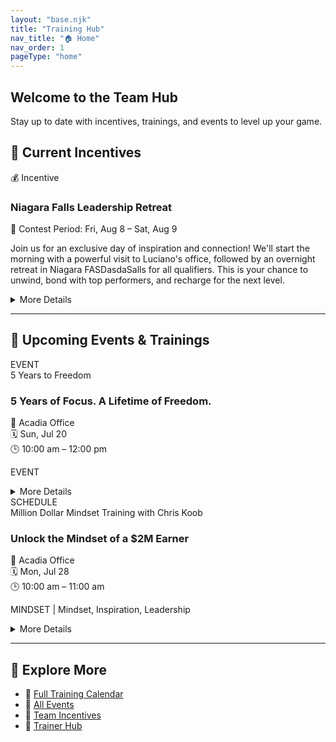 ```yaml
---
layout: "base.njk"
title: "Training Hub"
nav_title: "🏠 Home"
nav_order: 1
pageType: "home"
---
```


<section class="bg-gradient-to-r from-indigo-600 to-blue-600 text-white py-12 px-6 rounded-lg shadow-lg mb-10">
  <h1 class="text-3xl sm:text-4xl font-bold mb-4">Welcome to the Team Hub</h1>
  <p class="text-lg max-w-xl">Stay up to date with incentives, trainings, and events to level up your game.</p>
</section>

## 🎁 Current Incentives

<div class="grid sm:grid-cols-1 md:grid-cols-2 gap-6 mb-10">

<!-- 🎁 Incentive -->
<div class="border-l-4 border-yellow-500 bg-yellow-50 p-4 rounded-lg shadow">
  <div class="text-sm text-gray-500 mb-1">💰 Incentive</div>
  <h3 class="text-lg font-semibold">Niagara Falls Leadership Retreat</h3>
  <p class="text-sm text-gray-700 mb-2">📅 Contest Period: Fri, Aug 8 – Sat, Aug 9</p>
  <p class="text-sm text-gray-800">Join us for an exclusive day of inspiration and connection! We'll start the morning with a powerful visit to Luciano's office, followed by an overnight retreat in Niagara FASDasdaSalls for all qualifiers. This is your chance to unwind, bond with top performers, and recharge for the next level.</p>
  <details class="mt-2">
    <summary class="cursor-pointer text-sm text-blue-700 hover:underline">More Details</summary>
    <div class="text-sm mt-2">
      <strong>Eligibility:</strong> Achieve 3 sales of $3,000 or more during the month of July<br>
      <strong>Reward:</strong> Overnight getaway in Niagara Falls with fellow qualifiers
    </div>
  </details>
</div>

</div>
<hr class="my-6 border-t border-gray-300">

## 📅 Upcoming Events & Trainings

<div class="grid sm:grid-cols-1 md:grid-cols-2 gap-6">

<!-- 📅 Training -->
<div class="border-l-4 border-blue-500 bg-blue-50 p-4 rounded-lg shadow">
  <div class="text-sm text-gray-500 mb-1">EVENT</div>
  <div class="text-xs italic">5 Years to Freedom</div>
  <h3 class="text-lg font-semibold">5 Years of Focus. A Lifetime of Freedom.</h3>
  <p class="text-sm text-gray-700 mb-2">
    📍 Acadia Office<br>
    🗓 Sun, Jul 20<br>
    🕒 10:00 am – 12:00 pm
  </p>

  
  
  <p class="text-sm text-gray-500">EVENT</p>

  

  <details class="mt-2">
    <summary class="cursor-pointer text-sm text-blue-700 hover:underline">More Details</summary>
    <div class="text-sm mt-2 space-y-2">
      
      
      <p><strong>Guest Speaker:</strong><br>Jennifer Carnegie — 30+ years of experience
National Sales Director
Inducted to Primerica Hall of Fame in July 2025</p>
      <p><strong>Text Your Clients:</strong><br>You're invited! 🎉 Sun July 20 @ 10AM – Acadia Office. See how 5 years of focus can change your life. Featuring Hall of Fame speaker Jennifer Carnegie!</p>
      <p><strong>Text Your Team:</strong><br>🔥 Don't miss this! July Recognition & Vision Event — Sun @ 10AM. Jennifer Carnegie (Hall of Fame!) is flying in to pour into us. Bring a guest. Be early. Be ready.</p>
      <p><strong>Post on Social Media:</strong><br>This Sunday @ 10AM — Celebrate progress and fuel your vision at our July Recognition & Vision Event. Featuring Hall of Fame leader Jennifer Carnegie, who built a business—and a life—through 5 years of focused effort. Don't miss this chance to learn, grow, and bring someone with you. 🚀 #Leadership #Motivation #TeamGrowth</p>
    </div>
  </details>
</div>


<!-- 📅 Training -->
<div class="border-l-4 border-blue-500 bg-blue-50 p-4 rounded-lg shadow">
  <div class="text-sm text-gray-500 mb-1">SCHEDULE</div>
  <div class="text-xs italic">Million Dollar Mindset Training with Chris Koob</div>
  <h3 class="text-lg font-semibold">Unlock the Mindset of a $2M Earner</h3>
  <p class="text-sm text-gray-700 mb-2">
    📍 Acadia Office<br>
    🗓 Mon, Jul 28<br>
    🕒 10:00 am – 11:00 am
  </p>

  
  
  <p class="text-sm text-gray-500">MINDSET | Mindset, Inspiration, Leadership</p>

  

  <details class="mt-2">
    <summary class="cursor-pointer text-sm text-blue-700 hover:underline">More Details</summary>
    <div class="text-sm mt-2 space-y-2">
      
      
      <p><strong>Guest Speaker:</strong><br>Chris Koob — 2 million dollar earner. One of the biggest teams in the business.</p>
      <p><strong>Text Your Clients:</strong><br>Hey! We’re having a top industry leader, Chris Koob, speak in our office today. Come check out how we help people grow — it's worth seeing.</p>
      <p><strong>Text Your Team:</strong><br>Don’t miss today’s mindset session with Chris Koob — a $2M earner with a massive team. Be in the room. 10AM sharp at Acadia Office!</p>
      <p><strong>Post on Social Media:</strong><br>Today's the day! $2M earner Chris Koob is speaking live at Acadia Office. If you're serious about growth, get in the room. Mindset training starts at 10AM — come ready to level up. #Leadership #TeamGrowth #MindsetMonday</p>
    </div>
  </details>
</div>

</div>
<hr class="my-6 border-t border-gray-300">

## 🔎 Explore More
- 📅 [Full Training Calendar](/training/)
- 🎉 [All Events](/events/)
- 🎁 [Team Incentives](/incentives/)
- 🧠 [Trainer Hub](/trainers_hub/)